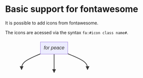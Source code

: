 # Basic support for fontawesome

It is possible to add icons from fontawesome.

The icons are acessed via the syntax `fa:#icon class name#`.

<svg xmlns:xlink="http://www.w3.org/1999/xlink" height="144" fill="#333" font-family="&quot;trebuchet ms&quot;,verdana,arial,sans-serif" font-size="16px" style="max-width:321.15625px" viewBox="0 0 321.156 144">
  <defs>
    <path id="b" stroke-dasharray="1,0" d="m0 0 10 5-10 5z"/>
  </defs>
  <g opacity="1">
    <path fill="none" stroke="#333" stroke-width="2px" marker-end="url(#a)" d="m113.383 46.242-10.106 4.293c-10.105 4.293-30.316 12.879-40.422 21.339-10.105 8.46-10.105 16.793-10.105 20.96V97"/>
    <defs>
      <marker id="a" markerHeight="6" markerUnits="strokeWidth" markerWidth="8" orient="auto" refX="9" refY="5" viewBox="0 0 10 10">
        <use xlink:href="#b" stroke-dasharray="1,0"/>
      </marker>
    </defs>
  </g>
  <g opacity="1">
    <path fill="none" stroke="#333" stroke-width="2px" marker-end="url(#c)" d="M157.5 47v59.5"/>
    <defs>
      <marker id="c" markerHeight="6" markerUnits="strokeWidth" markerWidth="8" orient="auto" refX="9" refY="5" viewBox="0 0 10 10">
        <use xlink:href="#b" stroke-dasharray="1,0"/>
      </marker>
    </defs>
  </g>
  <g opacity="1">
    <path fill="none" stroke="#333" stroke-width="2px" marker-end="url(#d)" d="m201.617 45.707 10.619 4.382c10.618 4.382 31.855 13.147 42.474 21.695 10.618 8.55 10.618 16.883 10.618 21.05V97"/>
    <defs>
      <marker id="d" markerHeight="6" markerUnits="strokeWidth" markerWidth="8" orient="auto" refX="9" refY="5" viewBox="0 0 10 10">
        <use xlink:href="#b" stroke-dasharray="1,0"/>
      </marker>
    </defs>
  </g>
  <foreignObject width="0" height="0" color="#333" style="background-color:#e8e8e8;text-align:center">
    <div xmlns="http://www.w3.org/1999/xhtml" display="inline-block" style="white-space:nowrap">
      <span fill="#333" color="#333" style="background-color:#e8e8e8;text-align:center"/>
    </div>
  </foreignObject>
  <foreignObject width="0" height="0" color="#333" style="background-color:#e8e8e8;text-align:center">
    <div xmlns="http://www.w3.org/1999/xhtml" display="inline-block" style="white-space:nowrap">
      <span fill="#333" color="#333" style="background-color:#e8e8e8;text-align:center"/>
    </div>
  </foreignObject>
  <foreignObject width="0" height="0" color="#333" style="background-color:#e8e8e8;text-align:center">
    <div xmlns="http://www.w3.org/1999/xhtml" display="inline-block" style="white-space:nowrap">
      <span fill="#333" color="#333" style="background-color:#e8e8e8;text-align:center"/>
    </div>
  </foreignObject>
  <g opacity="1" transform="translate(157.5 27.5)">
    <rect width="88.234" height="39" x="-44.117" y="-19.5" fill="#ececff" stroke="#9370db" stroke-width="1px" rx="0" ry="0"/>
    <foreignObject width="68.234" height="19" transform="translate(-34.117 -9.5)" color="#333" style="text-align:center">
      <div xmlns="http://www.w3.org/1999/xhtml" display="inline-block" style="white-space:nowrap">
        <i/>
        for peace
      </div>
    </foreignObject>
  </g>
  <g opacity="1" transform="translate(52.75 116.5)">
    <rect width="89.5" height="39" x="-44.75" y="-19.5" fill="#ececff" stroke="#9370db" stroke-width="1px" rx="0" ry="0"/>
    <foreignObject width="69.5" height="19" transform="translate(-34.75 -9.5)" color="#333" style="text-align:center">
      <div xmlns="http://www.w3.org/1999/xhtml" display="inline-block" style="white-space:nowrap">
        <i/>
        forbidden
      </div>
    </foreignObject>
  </g>
  <g opacity="1" transform="translate(157.5 116.5)">
    <rect width="20" height="20" x="-10" y="-10" fill="#ececff" stroke="#9370db" stroke-width="1px" rx="5" ry="5"/>
    <foreignObject width="0" height="0" color="#333" style="text-align:center">
      <div xmlns="http://www.w3.org/1999/xhtml" display="inline-block" style="white-space:nowrap">
        <i/>
      </div>
    </foreignObject>
  </g>
  <g opacity="1" transform="translate(265.328 116.5)">
    <rect width="95.656" height="39" x="-47.828" y="-19.5" fill="#ececff" stroke="#9370db" stroke-width="1px" rx="5" ry="5"/>
    <foreignObject width="75.656" height="19" transform="translate(-37.828 -9.5)" color="#333" style="text-align:center">
      <div xmlns="http://www.w3.org/1999/xhtml" display="inline-block" style="white-space:nowrap">
        A
        <i/>
        perhaps?
      </div>
    </foreignObject>
  </g>
</svg>
